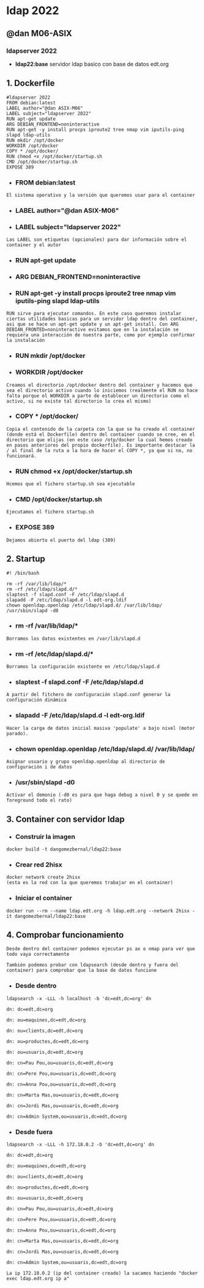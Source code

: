 # ldap 2022
## @dan M06-ASIX

### ldapserver 2022

* **ldap22:base** servidor ldap basico con base de datos edt.org

## 1. Dockerfile

    #ldapserver 2022
    FROM debian:latest
    LABEL author="@dan ASIX-M06"
    LABEL subject="ldapserver 2022"
    RUN apt-get update
    ARG DEBIAN_FRONTEND=noninteractive
    RUN apt-get -y install procps iproute2 tree nmap vim iputils-ping slapd ldap-utils
    RUN mkdir /opt/docker
    WORKDIR /opt/docker
    COPY * /opt/docker/
    RUN chmod +x /opt/docker/startup.sh
    CMD /opt/docker/startup.sh
    EXPOSE 389


* ### FROM debian:latest
```
El sistema operativo y la versión que queremos usar para el container
```

* ### LABEL author="@dan ASIX-M06"
* ### LABEL subject="ldapserver 2022"
```
Las LABEL son etiquetas (opcionales) para dar información sobre el container y el autor
```

* ### RUN apt-get update
* ### ARG DEBIAN_FRONTEND=noninteractive
* ### RUN apt-get -y install procps iproute2 tree nmap vim iputils-ping slapd ldap-utils
```
RUN sirve para ejecutar comandos. En este caso queremos instalar ciertas utilidades basicas para un servidor ldap dentro del container, asi que se hace un apt-get update y un apt-get install. Con ARG DEBIAN_FRONTED=noninteractive evitamos que en la instalación se requiera una interacción de nuestra parte, como por ejemplo confirmar la instalación
```

* ### RUN mkdir /opt/docker
* ### WORKDIR /opt/docker
```
Creamos el directorio /opt/docker dentro del container y hacemos que sea el directorio activo cuando lo iniciemos (realmente el RUN no hace falta porque el WORKDIR a parte de establecer un directorio como el activo, si no existe tal directorio lo crea el mismo)
```

* ### COPY * /opt/docker/
```
Copia el contenido de la carpeta con la que se ha creado el container (donde está el Dockerfile) dentro del container cuando se cree, en el directorio que elijas (en este caso /otp/docker la cual hemos creado en pasos anteriores del propio dockerfile). Es importante destacar la / al final de la ruta a la hora de hacer el COPY *, ya que si no, no funcionará. 
```

* ### RUN chmod +x /opt/docker/startup.sh
```
Hcemos que el fichero startup.sh sea ejecutable
```

* ### CMD /opt/docker/startup.sh
```
Ejecutamos el fichero startup.sh
```

* ### EXPOSE 389
```
Dejamos abierto el puerto del ldap (389)
```

## 2. Startup
```
#! /bin/bash

rm -rf /var/lib/ldap/*
rm -rf /etc/ldap/slapd.d/*
slaptest -f slapd.conf -F /etc/ldap/slapd.d
slapadd -F /etc/ldap/slapd.d -l edt-org.ldif
chown openldap.openldap /etc/ldap/slapd.d/ /var/lib/ldap/
/usr/sbin/slapd -d0
```

* ### rm -rf /var/lib/ldap/*
```
Borramos los datos existentes en /var/lib/slapd.d
```

* ### rm -rf /etc/ldap/slapd.d/*
```
Borramos la configuración existente en /etc/ldap/slapd.d 
```

* ### slaptest -f slapd.conf -F /etc/ldap/slapd.d
```
A partir del fitchero de configuración slapd.conf generar la configuración dinámica
```

* ### slapadd -F /etc/ldap/slapd.d -l edt-org.ldif
```
Hacer la carga de datos inicial masiva 'populate' a bajo nivel (motor parado).
```

* ### chown openldap.openldap /etc/ldap/slapd.d/ /var/lib/ldap/
```
Asignar usuario y grupo openldap.openldap al directorio de configuración i de datos
```

* ### /usr/sbin/slapd -d0
```
Activar el demonio (-d0 es para que haga debug a nivel 0 y se quede en foreground todo el rato)
```

## 3. Container con servidor ldap
* ### Construir la imagen
```
docker build -t dangomezbernal/ldap22:base
```

* ### Crear red 2hisx
```
docker network create 2hisx
(esta es la red con la que queremos trabajar en el container)
```
* ### Iniciar el container
```
docker run --rm --name ldap.edt.org -h ldap.edt.org --network 2hisx -it dangomezbernal/ldap22:base
``` 
## 4. Comprobar funcionamiento

```
Desde dentro del container podemos ejecutar ps ax o nmap para ver que todo vaya correctamente
```
```
También podemos probar con ldapsearch (desde dentro y fuera del container) para comprobar que la base de datos funcione
```
* ### Desde dentro
```
ldapsearch -x -LLL -h localhost -b 'dc=edt,dc=org' dn
```
```
dn: dc=edt,dc=org

dn: ou=maquines,dc=edt,dc=org

dn: ou=clients,dc=edt,dc=org

dn: ou=productes,dc=edt,dc=org

dn: ou=usuaris,dc=edt,dc=org

dn: cn=Pau Pou,ou=usuaris,dc=edt,dc=org

dn: cn=Pere Pou,ou=usuaris,dc=edt,dc=org

dn: cn=Anna Pou,ou=usuaris,dc=edt,dc=org

dn: cn=Marta Mas,ou=usuaris,dc=edt,dc=org

dn: cn=Jordi Mas,ou=usuaris,dc=edt,dc=org

dn: cn=Admin System,ou=usuaris,dc=edt,dc=org
```
* ### Desde fuera
```
ldapsearch -x -LLL -h 172.18.0.2 -b 'dc=edt,dc=org' dn
```
```
dn: dc=edt,dc=org

dn: ou=maquines,dc=edt,dc=org

dn: ou=clients,dc=edt,dc=org

dn: ou=productes,dc=edt,dc=org

dn: ou=usuaris,dc=edt,dc=org

dn: cn=Pau Pou,ou=usuaris,dc=edt,dc=org

dn: cn=Pere Pou,ou=usuaris,dc=edt,dc=org

dn: cn=Anna Pou,ou=usuaris,dc=edt,dc=org

dn: cn=Marta Mas,ou=usuaris,dc=edt,dc=org

dn: cn=Jordi Mas,ou=usuaris,dc=edt,dc=org

dn: cn=Admin System,ou=usuaris,dc=edt,dc=org

```
```
La ip 172.18.0.2 (ip del container creado) la sacamos haciendo "docker exec ldap.edt.org ip a"
```
